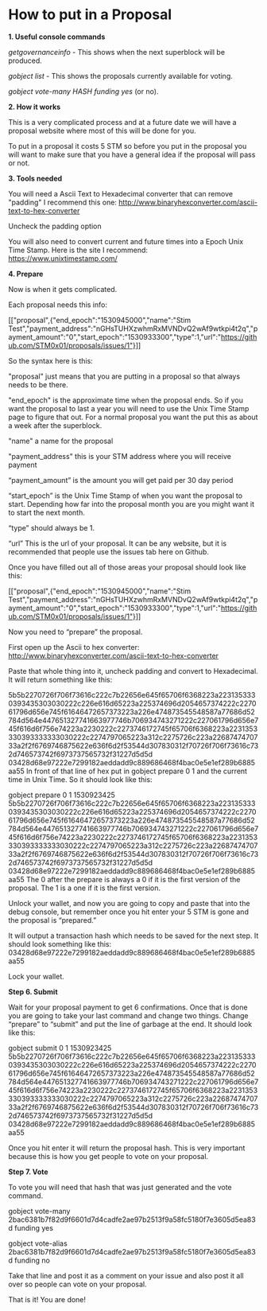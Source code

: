 # How to put in a Proposal

**1. Useful console commands**

*getgovernanceinfo* - This shows when the next superblock will be produced.

*gobject list* - This shows the proposals currently available for voting.

*gobject vote-many HASH funding yes* (or no).

**2. How it works**

This is a very complicated process and at a future date we will have a proposal website where most of this will be done for you.

To put in a proposal it costs 5 STM so before you put in the proposal you will want to make sure that you have a general idea if the proposal will pass or not.

**3. Tools needed**

You will need a Ascii Text to Hexadecimal converter that can remove "padding" I recommend this one: http://www.binaryhexconverter.com/ascii-text-to-hex-converter

Uncheck the padding option

You will also need to convert current and future times into a Epoch Unix Time Stamp.  Here is the site I recommend: https://www.unixtimestamp.com/

**4. Prepare**

Now is when it gets complicated.

Each proposal needs this info:

[["proposal",{"end_epoch":"1530945000","name":"Stim Test","payment_address":"nGHsTUHXzwhmRxMVNDvQ2wAf9wtkpi4t2q","payment_amount":"0","start_epoch":"1530933300","type":1,"url":"https://github.com/STM0x01/proposals/issues/1"}]]

So the syntax here is this:

"proposal" just means that you are putting in a proposal so that always needs to be there.

"end_epoch" is the approximate time when the proposal ends.  So if you want the proposal to last a year you will need to use the Unix Time Stamp page to figure that out.  For a normal proposal you want the put this as about a week after the superblock.

"name" a name for the proposal

"payment_address" this is your STM address where you will receive payment

“payment_amount” is the amount you will get paid per 30 day period

“start_epoch” is the Unix Time Stamp of when you want the proposal to start.  Depending how far into the proposal month you are you might want it to start the next month.

“type” should always be 1.

“url” This is the url of your proposal.  It can be any website, but it is recommended that people use the issues tab here on Github.

Once you have filled out all of those areas your proposal should look like this:

[["proposal",{"end_epoch":"1530945000","name":"Stim Test","payment_address":"nGHsTUHXzwhmRxMVNDvQ2wAf9wtkpi4t2q","payment_amount":"0","start_epoch":"1530933300","type":1,"url":"https://github.com/STM0x01/proposals/issues/1"}]]

Now you need to “prepare” the proposal.

First open up the Ascii to hex converter: http://www.binaryhexconverter.com/ascii-text-to-hex-converter

Paste that whole thing into it, uncheck padding and convert to Hexadecimal.  It will return something like this:

5b5b2270726f706f73616c222c7b22656e645f65706f6368223a2231353330393435303030222c226e616d65223a225374696d2054657374222c227061796d656e745f61646472657373223a226e474873545548587a77686d52784d564e447651327741663977746b706934743271222c227061796d656e745f616d6f756e74223a2230222c2273746172745f65706f6368223a2231353330393333333030222c2274797065223a312c2275726c223a2268747470733a2f2f6769746875622e636f6d2f53544d307830312f70726f706f73616c732d746573742f6973737565732f31227d5d5d
03428d68e97222e7299182aeddadd9c889686468f4bac0e5e1ef289b6885aa55
In front of that line of hex put in gobject prepare 0 1 and the current time in Unix Time.  So it should look like this:

gobject prepare 0 1 1530923425 5b5b2270726f706f73616c222c7b22656e645f65706f6368223a2231353330393435303030222c226e616d65223a225374696d2054657374222c227061796d656e745f61646472657373223a226e474873545548587a77686d52784d564e447651327741663977746b706934743271222c227061796d656e745f616d6f756e74223a2230222c2273746172745f65706f6368223a2231353330393333333030222c2274797065223a312c2275726c223a2268747470733a2f2f6769746875622e636f6d2f53544d307830312f70726f706f73616c732d746573742f6973737565732f31227d5d5d
03428d68e97222e7299182aeddadd9c889686468f4bac0e5e1ef289b6885aa55
The 0 after the prepare is always a 0 if it is the first version of the proposal.  The 1 is a one if it is the first version.

Unlock your wallet, and now you are going to copy and paste that into the debug console, but remember once you hit enter your  5 STM is gone and the proposal is “prepared.”

It will output a transaction hash which needs to be saved for the next step. It should look something like this:
03428d68e97222e7299182aeddadd9c889686468f4bac0e5e1ef289b6885aa55

Lock your wallet.

**Step 6. Submit**

Wait for your proposal payment to get 6 confirmations.  Once that is done you are going to take your last command and change two things.  Change “prepare” to “submit” and put the line of garbage at the end.  It should look like this:

gobject submit 0 1 1530923425 5b5b2270726f706f73616c222c7b22656e645f65706f6368223a2231353330393435303030222c226e616d65223a225374696d2054657374222c227061796d656e745f61646472657373223a226e474873545548587a77686d52784d564e447651327741663977746b706934743271222c227061796d656e745f616d6f756e74223a2230222c2273746172745f65706f6368223a2231353330393333333030222c2274797065223a312c2275726c223a2268747470733a2f2f6769746875622e636f6d2f53544d307830312f70726f706f73616c732d746573742f6973737565732f31227d5d5d
03428d68e97222e7299182aeddadd9c889686468f4bac0e5e1ef289b6885aa55

Once you hit enter it will return the proposal hash.  This is very important because this is how you get people to vote on your proposal.

**Step 7. Vote**

To vote you will need that hash that was just generated and the vote command.

gobject vote-many 2bac6381b7f82d9f6601d7d4cadfe2ae97b2513f9a58fc5180f7e3605d5ea83d funding yes

gobject vote-alias 2bac6381b7f82d9f6601d7d4cadfe2ae97b2513f9a58fc5180f7e3605d5ea83d funding no

Take that line and post it as a comment on your issue and also post it all over so people can vote on your proposal.

That is it!  You are done!
